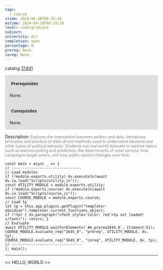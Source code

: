 ```yaml
---
tags:
  - course
ctime: 2024-04-18T00:19:28
mstime: 2024-04-18T00:19:28
level: undergraduate
subject: 
university: mit
completion: open
percentage: 0
prereq: None.
coreq: None.
---
```


catalog [17.831](http://student.mit.edu/catalog/m17b.html#17.831)

<span style="display: block; padding: 15px; background-color: rgb(100, 100, 100, 0.2);"><font id="m_prereq1645_0" style="display: block; font-family: Arial, sans-serif; font-weight: bold; padding: 5px">Prerequisites</font><br><span id="prereq1645_0">None.</span></span>
<span style="display: block; padding: 15px; background-color: rgb(100, 100, 100, 0.2);"><font id="m_coreq1645_0" style="display: block; font-family: Arial, sans-serif; font-weight: bold; padding: 5px">Corequisites</font><br><span id="coreq1645_0">None.</span></span>

<font style="">Description:</font>
<font style="color: grey; font-size: 0.8rem;">Explores the intersection between politics and data. Introduces principles and practice of data-driven methods used to understand electoral and other types of political behavior. Students use real world datasets to explore topics such as election polling and prediction, the determinants of voter turnout, how campaigns target voters, and how public opinion changes over time.</font>

```dataviewjs
const main = async _ => {
// --------------------------------
// Load modules
if (!module.exports.utility) dv.executeJs(await dv.io.load("Scripts/utility.js"));
const UTILITY_MODULE = module.exports.utility;
if (!module.exports.course) dv.executeJs(await dv.io.load("Scripts/course.js"));
const COURSE_MODULE = module.exports.course;
// Load tp
let tp = this.app.plugins.getPlugin("templater-obsidian").templater.current_functions_object;
if (!tp) { dv.paragraph("<font style='color: red'>tp not loaded!</font>"); return; }
// Evaluate
await UTILITY_MODULE.waitForElements(`#m_prereq1645_0`, {timeout:5});
COURSE_MODULE.evaluate_req("1645_0", "prereq", UTILITY_MODULE, dv, tp);
COURSE_MODULE.evaluate_req("1645_0", "coreq", UTILITY_MODULE, dv, tp);
// --------------------------------
}; main();
```

---

<< HELLO, WORLD >>
